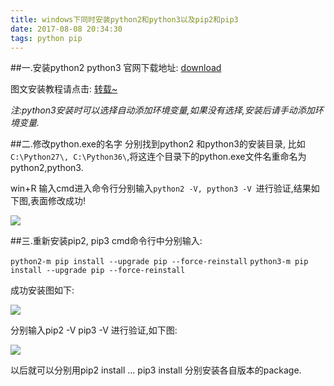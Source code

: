 ```yaml
---
title: windows下同时安装python2和python3以及pip2和pip3
date: 2017-08-08 20:34:30
tags: python pip
---
```


##一.安装python2 python3
官网下载地址: [download](https://www.python.org/downloads/)

图文安装教程请点击: [转载~](http://www.cnblogs.com/hongten/p/hongten_python_install.html)



*注:python3安装时可以选择自动添加环境变量,如果没有选择,安装后请手动添加环境变量.*

##二.修改python.exe的名字
分别找到python2 和python3的安装目录, 比如`C:\Python27\, C:\Python36\`,将这连个目录下的python.exe文件名重命名为python2,python3.

win+R 输入cmd进入命令行分别输入`python2 -V, python3 -V `进行验证,结果如下图,表面修改成功!

![](http://i.imgur.com/OvrHuKu.png)

##三.重新安装pip2, pip3
cmd命令行中分别输入:
    
`python2-m pip install --upgrade pip --force-reinstall`
`python3-m pip install --upgrade pip --force-reinstall`

成功安装图如下:

![](http://i.imgur.com/9aaXSwH.png)

分别输入pip2 -V   pip3 -V 进行验证,如下图:

![](http://i.imgur.com/03zYA0W.png)

以后就可以分别用pip2 install ... pip3 install 分别安装各自版本的package.


